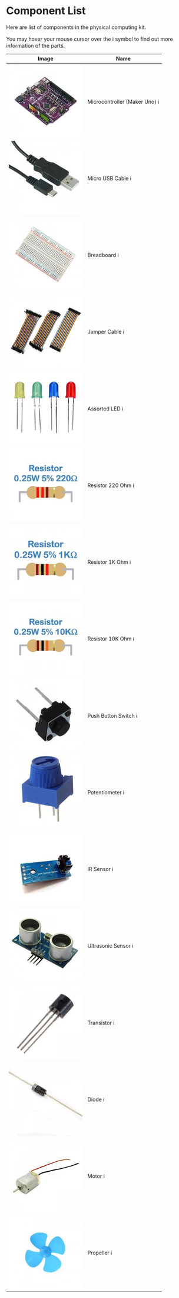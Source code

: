 # Component List

Here are list of components in the physical computing kit.

You may hover your mouse cursor over the ℹ️ symbol to find out more information of the parts.

| Image                                     | Name          |
| ------------------------------------------| ------------------ |
| ![Maker Uno](images/component/MakerUno.jpg)   | Microcontroller (Maker Uno) <span title="The Maker Uno is like the brain of your project. It's a tiny computer that follows your instructions and makes things happen. Imagine it as the conductor of an orchestra, telling each part what to do.">ℹ️</span> |
| ![USB Cable](images/component/usbCable.jpg)   | Micro USB Cable <span title="This is the cable that connects the Maker Uno to a computer or power source. It's like the power cord for your project, helping it come to life.">ℹ️</span>|
| ![Breadboard](images/component/Breadboard.jpg)| Breadboard <span title="The breadboard is like the stage where all the electronic parts gather to perform. It lets us experiment with different parts without needing to glue them together.">ℹ️</span>|
| ![Jumper Cables](images/component/JumperCable.jpg)| Jumper Cable <span title="Jumper cables are like the pathways that connect different parts on the stage (breadboard). They help parts talk to each other and work together.">ℹ️</span>|
| ![LEDs](images/component/led.jpg)             | Assorted LED <span title="LEDs are like tiny flashlights for your project. They light up when the Maker Uno tells them to, creating beautiful colors and effects.">ℹ️</span>|
| ![220-ohm Resistor](images/component/resistor220.jpg)| Resistor 220 Ohm <span title="The 220-ohm resistor is like a traffic cop for electricity. It helps control the flow so that the LEDs don't get too much power and stay safe.">ℹ️</span>|
| ![1K-ohm Resistor](images/component/resistor1k.jpg)| Resistor 1K Ohm <span title="The 1K-ohm resistor is like a helper for the electricity. It makes sure everything gets just the right amount of power to work well together.">ℹ️</span>|
| ![10K-ohm Resistor](images/component/resistor10k.jpg)| Resistor 10K Ohm <span title="The 10K-ohm resistor is another helper for electricity. It's often used in special jobs, like helping the Maker Uno talk to sensors.">ℹ️</span>|
| ![Push Button](images/component/pushButton.jpg)| Push Button Switch <span title="The push button is like a magical switch. When you press it, it tells the Maker Uno to do something special, like turning on a light or making a sound.">ℹ️</span>|
| ![Potentiometer](images/component/Potentiometer.jpg)| Potentiometer <span title="The potentiometer is like a volume knob for your project. It helps control how bright the lights are or how loud the sounds can be.">ℹ️</span>|
| ![IR Sensor](images/component/irSensor.jpg)| IR Sensor <span title="The IR sensor is like a superhero with a special power – it can see things that our eyes can't. It's often used for secret missions, like detecting invisible signals.">ℹ️</span>|
| ![Ultrasonic Sensor](images/component/ultrasonic.jpg)| Ultrasonic Sensor <span title="The ultrasonic sensor is like a bat with super hearing. It uses sound waves to find out how far away things are, helping our projects avoid obstacles.">ℹ️</span>|
| ![Transistor](images/component/transistor.jpg)| Transistor <span title="The transistor is like a tiny robot. It helps control the flow of electricity and is crucial for making our projects do more advanced tasks.">ℹ️</span>|
| ![Diode](images/component/Diode.jpg)         | Diode <span title="The diode is like a one-way street for electricity. It ensures that the electrical traffic only goes in the right direction, keeping things organized.">ℹ️</span>|
| ![Motor](images/component/Motor.jpg)         | Motor <span title="The motor is the muscle of our project. When the Maker Uno says, 'Move!' the motor starts spinning or moving something, bringing our creations to life.">ℹ️</span>|
| ![Propeller](images/component/Propeller.jpg)| Propeller <span title="The propeller is like the fan on an airplane. It spins around and helps our projects move through the air, making them soar and glide.">ℹ️</span>|
